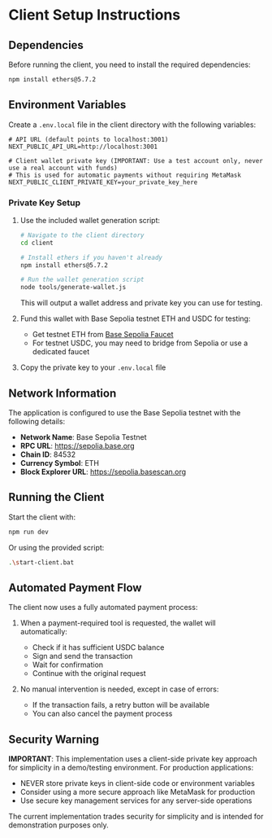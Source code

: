 # Client Setup Instructions

## Dependencies

Before running the client, you need to install the required dependencies:

```bash
npm install ethers@5.7.2
```

## Environment Variables

Create a `.env.local` file in the client directory with the following variables:

```
# API URL (default points to localhost:3001)
NEXT_PUBLIC_API_URL=http://localhost:3001

# Client wallet private key (IMPORTANT: Use a test account only, never use a real account with funds)
# This is used for automatic payments without requiring MetaMask
NEXT_PUBLIC_CLIENT_PRIVATE_KEY=your_private_key_here
```

### Private Key Setup

1. Use the included wallet generation script:
   ```bash
   # Navigate to the client directory
   cd client
   
   # Install ethers if you haven't already
   npm install ethers@5.7.2
   
   # Run the wallet generation script
   node tools/generate-wallet.js
   ```

   This will output a wallet address and private key you can use for testing.

2. Fund this wallet with Base Sepolia testnet ETH and USDC for testing:
   - Get testnet ETH from [Base Sepolia Faucet](https://www.coinbase.com/faucets/base-sepolia-faucet)
   - For testnet USDC, you may need to bridge from Sepolia or use a dedicated faucet

3. Copy the private key to your `.env.local` file

## Network Information

The application is configured to use the Base Sepolia testnet with the following details:

- **Network Name**: Base Sepolia Testnet
- **RPC URL**: https://sepolia.base.org
- **Chain ID**: 84532
- **Currency Symbol**: ETH
- **Block Explorer URL**: https://sepolia.basescan.org

## Running the Client

Start the client with:

```bash
npm run dev
```

Or using the provided script:

```bash
.\start-client.bat
```

## Automated Payment Flow

The client now uses a fully automated payment process:

1. When a payment-required tool is requested, the wallet will automatically:
   - Check if it has sufficient USDC balance
   - Sign and send the transaction
   - Wait for confirmation
   - Continue with the original request

2. No manual intervention is needed, except in case of errors:
   - If the transaction fails, a retry button will be available
   - You can also cancel the payment process

## Security Warning

**IMPORTANT**: This implementation uses a client-side private key approach for simplicity in a demo/testing environment. For production applications:

- NEVER store private keys in client-side code or environment variables
- Consider using a more secure approach like MetaMask for production
- Use secure key management services for any server-side operations

The current implementation trades security for simplicity and is intended for demonstration purposes only. 